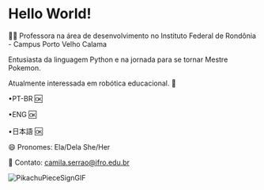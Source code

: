 # Hello World!

👩‍🏫 Professora na área de desenvolvimento no Instituto Federal de Rondônia - Campus Porto Velho Calama

Entusiasta da linguagem Python e na jornada para se tornar Mestre Pokemon.

Atualmente interessada em robótica educacional. 🤖

•PT-BR 🆗

•ENG 🆗

•日本語 🆗

😄 Pronomes: Ela/Dela She/Her

📨 Contato: camila.serrao@ifro.edu.br

![PikachuPieceSignGIF](https://github.com/teachercamila/teachercamila/assets/78494446/8d2fa7dc-ebb2-4251-ac05-dd3ee824ce5f)

<!--
**teachercamila/teachercamila** is a ✨ _special_ ✨ repository because its `README.md` (this file) appears on your GitHub profile.
-->
